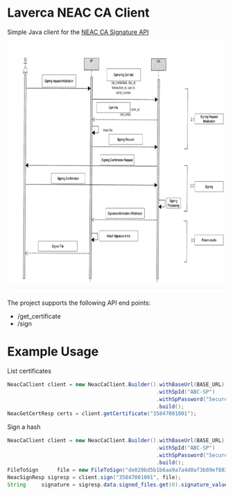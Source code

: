 # Laverca NEAC CA Client
Simple Java client for the [NEAC CA Signature API](https://thuvienphapluat.vn/van-ban/Cong-nghe-thong-tin/Quyet-dinh-769-QD-BTTTT-2022-ket-noi-voi-to-chuc-cung-cap-chung-thuc-chu-ky-so-cong-cong-511727.aspx)

<img src="NEAC_flow.png" alt="Image" width="800" height="576">

The project supports the following API end points:
- /get_certificate
- /sign

# Example Usage
List certificates
```java
NeacCaClient client = new NeacCaClient.Builder().withBaseUrl(BASE_URL)
                                                .withSpId("ABC-SP")                                              
                                                .withSpPassword("SecurePassword!")      
                                                .build();
NeacGetCertResp certs = client.getCertificate("35847001001");          
```

Sign a hash
```java
NeacCaClient client = new NeacCaClient.Builder().withBaseUrl(BASE_URL)                                           
                                                .withSpId("ABC-SP")                                              
                                                .withSpPassword("SecurePassword!")                               
                                                .build();                                                        
FileToSign      file = new FileToSign("de020bd5b1b6aa9a7a4d0af3b89ef883378cc254fae49c8c509254bbb496f2e5", "test.pdf");
NeacSignResp sigresp = client.sign("35847001001", file);                                                         
String     signature = sigresp.data.signed_files.get(0).signature_value;                                             
```
